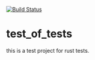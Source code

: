 [![Build Status](https://travis-ci.com/FrozenArcher/test_of_tests.svg?token=c7bLEYQ9B6nxuzPLAWux&branch=master)](https://travis-ci.com/FrozenArcher/test_of_tests)

# test_of_tests
this is a test project for rust tests.
